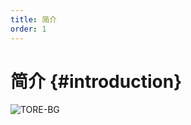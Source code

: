 ```yaml
---
title: 简介
order: 1
---
```

# 简介 {#introduction}

![TORE-BG](https://api.xtreme.net.cn/Docs/TheOtherRolesEdited/TORE-BG.png)